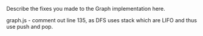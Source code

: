 Describe the fixes you made to the Graph implementation here.

graph.js - comment out line 135, as DFS uses stack which are LIFO and thus
use push and pop.

